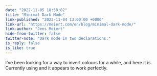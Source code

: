 ```yaml
---
date: "2022-11-05 18:58:02"
title: "Minimal Dark Mode"
link-published: "2022-11-04 13:00:00 +0000"
link-url: "https://meiert.com/en/blog/minimal-dark-mode/"
link-author: "Jens Meiert"
hide-from-twitter: false
twitter-note: "Dark mode in two declarations."
is_reply: false
is_like: true
---
```


I’ve been looking for a way to invert colours for a while, and here it is. Currently using and it appears to work perfectly.
